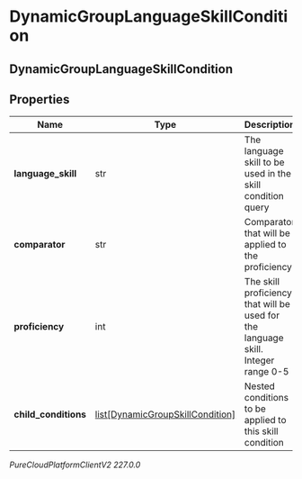 # DynamicGroupLanguageSkillCondition

## DynamicGroupLanguageSkillCondition

## Properties

|Name | Type | Description | Notes|
|------------ | ------------- | ------------- | -------------|
| **language_skill** | str | The language skill to be used in the skill condition query | |
| **comparator** | str | Comparator that will be applied to the proficiency | |
| **proficiency** | int | The skill proficiency that will be used for the language skill. Integer range 0-5 | |
| **child_conditions** | [list[DynamicGroupSkillCondition]](DynamicGroupSkillCondition) | Nested conditions to be applied to this skill condition | [optional] |



_PureCloudPlatformClientV2 227.0.0_
